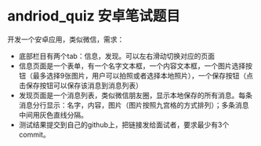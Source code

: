 # andriod_quiz 安卓笔试题目

开发一个安卓应用，类似微信，需求：
* 底部栏目有两个tab：信息，发现。可以左右滑动切换对应的页面
* 信息页面是一个表单，有一个名字文本框，一个内容文本框，一个图片选择按钮（最多选择9张图片，用户可以拍照或者选择本地照片），一个保存按钮（点击保存按钮可以保存该消息到消息列表）
* 发现页面是一个消息列表，类似微信朋友圈，显示本地保存的所有消息。每条消息分行显示：名字，内容，图片（图片按照九宫格的方式排列）；多条消息中间用灰色直线分隔。
* 测试结果提交到自己的github上，把链接发给面试者，要求最少有3个commit。
